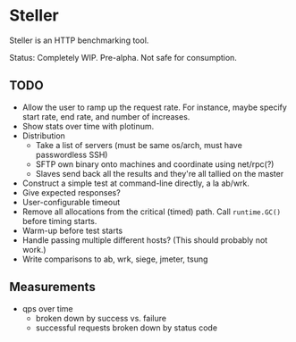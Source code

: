 # Steller

Steller is an HTTP benchmarking tool.

Status: Completely WIP. Pre-alpha. Not safe for consumption.

## TODO

* Allow the user to ramp up the request rate. For instance, maybe specify start rate, end rate, and number of
  increases.
* Show stats over time with plotinum.
* Distribution
  - Take a list of servers (must be same os/arch, must have passwordless SSH)
  - SFTP own binary onto machines and coordinate using net/rpc(?)
  - Slaves send back all the results and they're all tallied on the master
* Construct a simple test at command-line directly, a la ab/wrk.
* Give expected responses?
* User-configurable timeout
* Remove all allocations from the critical (timed) path. Call `runtime.GC()` before timing starts.
* Warm-up before test starts
* Handle passing multiple different hosts? (This should probably not work.)
* Write comparisons to ab, wrk, siege, jmeter, tsung

## Measurements

* qps over time
  - broken down by success vs. failure
  - successful requests broken down by status code
